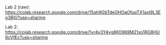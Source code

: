 Lab 2 (raw): https://colab.research.google.com/drive/15qh9GbTdeGHOaOfupTX1axI9L3Eo3BjG?usp=sharing

Lab 2: https://colab.research.google.com/drive/1yr4x3Y4yg8K0969M21xo1RG8HU6cVfEc?usp=sharing
